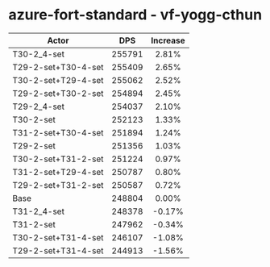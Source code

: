 # azure-fort-standard - vf-yogg-cthun
| Actor | DPS | Increase |
|---|:---:|:---:|
|T30-2_4-set|255791|2.81%|
|T29-2-set+T30-4-set|255409|2.65%|
|T30-2-set+T29-4-set|255062|2.52%|
|T29-2-set+T30-2-set|254894|2.45%|
|T29-2_4-set|254037|2.10%|
|T30-2-set|252123|1.33%|
|T31-2-set+T30-4-set|251894|1.24%|
|T29-2-set|251356|1.03%|
|T30-2-set+T31-2-set|251224|0.97%|
|T31-2-set+T29-4-set|250787|0.80%|
|T29-2-set+T31-2-set|250587|0.72%|
|Base|248804|0.00%|
|T31-2_4-set|248378|-0.17%|
|T31-2-set|247962|-0.34%|
|T30-2-set+T31-4-set|246107|-1.08%|
|T29-2-set+T31-4-set|244913|-1.56%|
